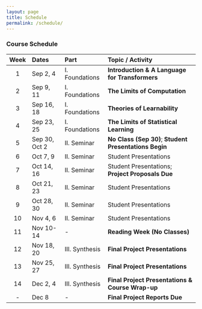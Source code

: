 ```yaml
---
layout: page
title: Schedule
permalink: /schedule/
---
```


### Course Schedule

| Week | Dates | Part | Topic / Activity |
|:----:|:------------|:---------------|:-----------------------------------------------|
| 1 | Sep 2, 4 | I. Foundations | **Introduction & A Language for Transformers** |
| 2 | Sep 9, 11 | I. Foundations | **The Limits of Computation** |
| 3 | Sep 16, 18 | I. Foundations | **Theories of Learnability** |
| 4 | Sep 23, 25 | I. Foundations | **The Limits of Statistical Learning** |
| 5 | Sep 30, Oct 2 | II. Seminar | **No Class (Sep 30)**; **Student Presentations Begin** |
| 6 | Oct 7, 9 | II. Seminar | Student Presentations |
| 7 | Oct 14, 16 | II. Seminar | Student Presentations; **Project Proposals Due** |
| 8 | Oct 21, 23 | II. Seminar | Student Presentations |
| 9 | Oct 28, 30 | II. Seminar | Student Presentations |
| 10 | Nov 4, 6 | II. Seminar | Student Presentations |
| 11 | Nov 10-14 | - | **Reading Week (No Classes)** |
| 12 | Nov 18, 20 | III. Synthesis | **Final Project Presentations** |
| 13 | Nov 25, 27 | III. Synthesis | **Final Project Presentations** |
| 14 | Dec 2, 4 | III. Synthesis | **Final Project Presentations & Course Wrap-up** |
| - | Dec 8 | - | **Final Project Reports Due** |
